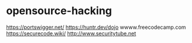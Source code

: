 # opensource-hacking
https://portswigger.net/
https://huntr.dev/dojo
wwww.freecodecamp.com
https://securecode.wiki/
http://www.securitytube.net



